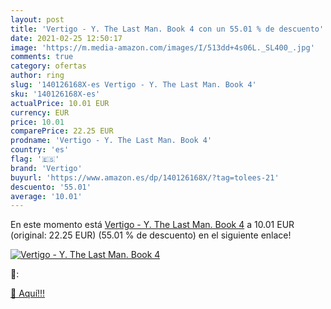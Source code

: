 ```yaml
---
layout: post
title: 'Vertigo - Y. The Last Man. Book 4 con un 55.01 % de descuento'
date: 2021-02-25 12:50:17
image: 'https://m.media-amazon.com/images/I/513dd+4s06L._SL400_.jpg'
comments: true
category: ofertas
author: ring
slug: '140126168X-es Vertigo - Y. The Last Man. Book 4'
sku: '140126168X-es'
actualPrice: 10.01 EUR
currency: EUR
price: 10.01
comparePrice: 22.25 EUR
prodname: 'Vertigo - Y. The Last Man. Book 4'
country: 'es'
flag: '🇪🇸'
brand: 'Vertigo'
buyurl: 'https://www.amazon.es/dp/140126168X/?tag=tolees-21'
descuento: '55.01'
average: '10.01'
---
```


En este momento está [Vertigo - Y. The Last Man. Book 4](https://www.amazon.es/dp/140126168X/?tag=tolees-21) a 10.01 EUR (original: 22.25 EUR) (55.01 %  de descuento) en el siguiente enlace!

[![Vertigo - Y. The Last Man. Book 4](https://m.media-amazon.com/images/I/513dd+4s06L._SL400_.jpg)](https://www.amazon.es/dp/140126168X/?tag=tolees-21)

🔎:


[🛒 Aquí!!!](https://www.amazon.es/dp/140126168X/?tag=tolees-21)
